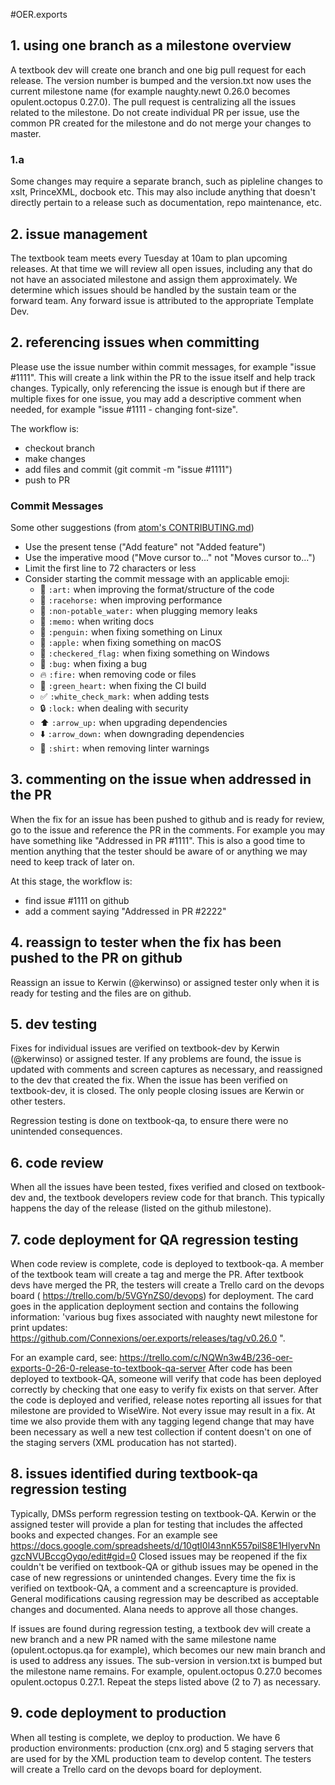 #OER.exports

## 1. using one branch as a milestone overview
A textbook dev will create one branch and one big pull request for each release. The version number is bumped and the version.txt now uses the current milestone name (for example naughty.newt 0.26.0 becomes opulent.octopus 0.27.0). The pull request is centralizing all the issues related to the milestone. Do not create individual PR per issue, use the common PR created for the milestone and do not merge your changes to master.

### 1.a
Some changes may require a separate branch, such as pipleline changes to xslt, PrinceXML, docbook etc. This may also include anything that doesn't directly pertain to a release such as documentation, repo maintenance, etc.

## 2. issue management
The textbook team meets every Tuesday at 10am to plan upcoming releases. At that time we will review all open issues, including any that do not have an associated milestone and assign them approximately. We determine which issues should be handled by the sustain team or the forward team. Any forward issue is attributed to the appropriate Template Dev. 

## 2. referencing issues when committing
Please use the issue number within commit messages, for example "issue #1111". This will create a link within the PR to the issue itself and help track changes. Typically, only referencing the issue is enough but if there are multiple fixes for one issue, you may add a descriptive comment when needed, for example "issue #1111 - changing font-size".

The workflow is:
  - checkout branch
  - make changes
  - add files and commit (git commit -m "issue #1111")
  - push to PR

### Commit Messages

Some other suggestions (from [atom's CONTRIBUTING.md](https://github.com/atom/atom/blob/master/CONTRIBUTING.md#git-commit-messages))

- Use the present tense ("Add feature" not "Added feature")
- Use the imperative mood ("Move cursor to..." not "Moves cursor to...")
- Limit the first line to 72 characters or less
- Consider starting the commit message with an applicable emoji:
    - :art: `:art:` when improving the format/structure of the code
    - :racehorse: `:racehorse:` when improving performance
    - :non-potable_water: `:non-potable_water:` when plugging memory leaks
    - :memo: `:memo:` when writing docs
    - :penguin: `:penguin:` when fixing something on Linux
    - :apple: `:apple:` when fixing something on macOS
    - :checkered_flag: `:checkered_flag:` when fixing something on Windows
    - :bug: `:bug:` when fixing a bug
    - :fire: `:fire:` when removing code or files
    - :green_heart: `:green_heart:` when fixing the CI build
    - :white_check_mark: `:white_check_mark:` when adding tests
    - :lock: `:lock:` when dealing with security
    - :arrow_up: `:arrow_up:` when upgrading dependencies
    - :arrow_down: `:arrow_down:` when downgrading dependencies
    - :shirt: `:shirt:` when removing linter warnings

## 3. commenting on the issue when addressed in the PR
When the fix for an issue has been pushed to github and is ready for review, go to the issue and reference the PR in the comments. For example you may have something like "Addressed in PR #1111". This is also a good time to mention anything that the tester should be aware of or anything we may need to keep track of later on.

At this stage, the workflow is:
  - find issue #1111 on github
  - add a comment saying "Addressed in PR #2222"

## 4. reassign to tester when the fix has been pushed to the PR on github
Reassign an issue to Kerwin (@kerwinso) or assigned tester only when it is ready for testing and the files are on github.

## 5. dev testing
Fixes for individual issues are verified on textbook-dev by Kerwin (@kerwinso) or assigned tester. If any problems are found, the issue is updated with comments and screen captures as necessary, and reassigned to the dev that created the fix. When the issue has been verified on textbook-dev, it is closed. The only people closing issues are Kerwin or other testers.

Regression testing is done on textbook-qa, to ensure there were no unintended consequences.

## 6. code review
When all the issues have been tested, fixes verified and closed on textbook-dev and, the textbook developers review code for that branch. This typically happens the day of the release (listed on the github milestone).

## 7. code deployment for QA regression testing
When code review is complete, code is deployed to textbook-qa. A member of the textbook team will create a tag and merge the PR. After textbook devs have merged the PR, the testers will create a Trello card on the devops board ( https://trello.com/b/5VGYnZS0/devops) for deployment. The card goes in the application deployment section and contains the following information:
'various bug fixes associated with naughty newt milestone for print updates:
https://github.com/Connexions/oer.exports/releases/tag/v0.26.0 ".

For an example card, see: https://trello.com/c/NQWn3w4B/236-oer-exports-0-26-0-release-to-textbook-qa-server
After code has been deployed to textbook-QA, someone will verify that code has been deployed correctly by checking that one easy to verify fix exists on that server.
After the code is deployed and verified, release notes reporting all issues for that milestone are provided to WiseWire. Not every issue may result in a fix. At time we also provide them with any tagging legend change that may have been necessary as well a new test collection if content doesn't on one of the staging servers (XML producation has not started).

## 8. issues identified during textbook-qa regression testing
Typically, DMSs perform regression testing on textbook-QA. Kerwin or the assigned tester will provide a plan for testing that includes the affected books and expected changes. For an example see https://docs.google.com/spreadsheets/d/10gtI0l43nnK557pilS8E1HlyervNngzcNVUBccgOyqo/edit#gid=0
Closed issues may be reopened if the fix couldn't be verified on textbook-QA or github issues may be opened in the case of new regressions or unintended changes.
Every time the fix is verified on textbook-QA, a comment and a screencapture is provided. General modifications causing regression may be described as acceptable changes and documented. Alana needs to approve all those changes.

If issues are found during regression testing, a textbook dev will create a new branch and a new PR named with the same milestone name (opulent.octopus.qa for example), which becomes our new main branch and is used to address any issues. The sub-version in version.txt is bumped but the milestone name remains. For example, opulent.octopus 0.27.0 becomes opulent.octopus 0.27.1. Repeat the steps listed above (2 to 7) as necessary.

## 9. code deployment to production
When all testing is complete, we deploy to production. We have 6 production environments: production (cnx.org) and 5 staging servers that are used for by the XML production team to develop content. The testers will create a Trello card on the devops board for deployment.
